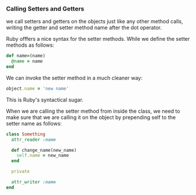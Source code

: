 ### Calling Setters and Getters

we call setters and getters on the objects just like any other method calls, writing the getter and setter method name after the dot operator.

Ruby offfers a nice syntax for the setter methods. While we define the setter methods as follows:

```ruby
def name=(name)
  @name = name
end
```

We can invoke the setter method in a much cleaner way:

```ruby
object.name = 'new name'
```

This is Ruby's syntactical sugar.

When we are calling the setter method from inside the class, we need to make sure that we are calling it on the object by prepending self to the setter name as follows:

```ruby
class Something
  attr_reader :name

  def change_name(new_name)
    self.name = new_name
  end

  private

  attr_writer :name
end
```
